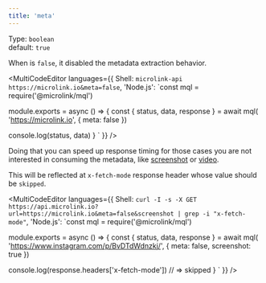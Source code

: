 ```yaml
---
title: 'meta'
--- 
```


Type: `boolean`<br/>
default: `true`

When is `false`, it disabled the metadata extraction behavior.

<MultiCodeEditor languages={{
  Shell: `microlink-api https://microlink.io&meta=false`,
  'Node.js': `const mql = require('@microlink/mql')
 
module.exports = async () => {
  const { status, data, response } = await mql(
    'https://microlink.io', { 
      meta: false
  })
  
 console.log(status, data)
}
  `
  }} 
/>

Doing that you can speed up response timing for those cases you are not interested in consuming the metadata, like [screenshot](/docs/api/api-parameters/screenshot) or [video](/docs/api/api-parameters/video).

This will be reflected at `x-fetch-mode` response header whose value should be `skipped`.

<MultiCodeEditor languages={{
  Shell: `curl -I -s -X GET https://api.microlink.io?url=https://microlink.io&meta=false&screenshot | grep -i "x-fetch-mode"`,
  'Node.js': `const mql = require('@microlink/mql')
 
module.exports = async () => {
  const { status, data, response } = await mql(
    'https://www.instagram.com/p/BvDTdWdnzkj/', { 
      meta: false,
      screenshot: true
    })
  
  console.log(response.headers['x-fetch-mode']) // => skipped
}
  `
  }} 
/>
